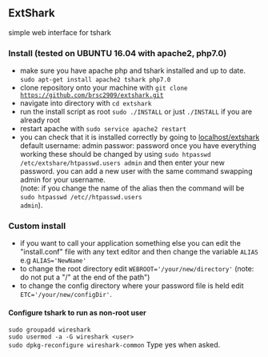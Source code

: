 ## ExtShark
simple web interface for tshark

### Install (tested on UBUNTU 16.04 with apache2, php7.0)
- make sure you have apache php and tshark installed and up to date. `sudo apt-get install apache2 tshark php7.0`
- clone repository onto your machine with <code>git clone https://github.com/brsc2909/extshark.git</code>
- navigate into directory with <code>cd extshark</code>
- run the install script as root <code>sudo ./INSTALL</code> or just <code>./INSTALL</code> if you are already root
- restart apache with <code>sudo service apache2 restart</code>
- you can check that it is installed correctly by going to [localhost/extshark](http://localhost/extshark) default username: admin passwor: password once you have everything working these should be changed by using <code>sudo htpasswd /etc/extshare/htpasswd.users admin</code> and then enter your new password. you can add a new user with the same command swapping admin for your username.  
(note: if you change the name of the alias then the command will be <br>
<code>sudo htpasswd /etc/<your new alias>/htpasswd.users admin</code>).

### Custom install
- if you want to call your application something else you can edit the "install.conf" file with any text editor and then change the variable <code>ALIAS</code> e.g <code>ALIAS='NewName'</code>
- to change the root directory edit <code>WEBROOT='/your/new/directory'</code> (note: do not put a "/" at the end of the path")
- to change the config directory where your password file is held edit <code>ETC='/your/new/configDir'</code>.

#### Configure tshark to run as non-root user
`sudo groupadd wireshark`<br>
`sudo usermod -a -G wireshark <user>`<br>
`sudo dpkg-reconfigure wireshark-common`
Type yes when asked.
